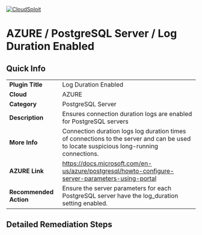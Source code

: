 [![CloudSploit](https://cloudsploit.com/img/logo-new-big-text-100.png "CloudSploit")](https://cloudsploit.com)

# AZURE / PostgreSQL Server / Log Duration Enabled

## Quick Info

| | |
|-|-|
| **Plugin Title** | Log Duration Enabled |
| **Cloud** | AZURE |
| **Category** | PostgreSQL Server |
| **Description** | Ensures connection duration logs are enabled for PostgreSQL servers |
| **More Info** | Connection duration logs log duration times of connections to the server and can be used to locate suspicious long-running connections. |
| **AZURE Link** | https://docs.microsoft.com/en-us/azure/postgresql/howto-configure-server-parameters-using-portal |
| **Recommended Action** | Ensure the server parameters for each PostgreSQL server have the log_duration setting enabled. |

## Detailed Remediation Steps

